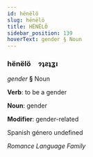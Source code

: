 ```yaml
---
id: hënëlö
slug: hënëlö
title: HËNËLÖ
sidebar_position: 139
hoverText: gender § Noun
---
```


### hënëlö&emsp;<span kind="abugida">ɂʇƨʇʓı</span>

*gender* **§** Noun

**Verb**: to be a gender

**Noun**: gender

**Modifier**: gender-related

Spanish género undefined

*Romance Language Family*